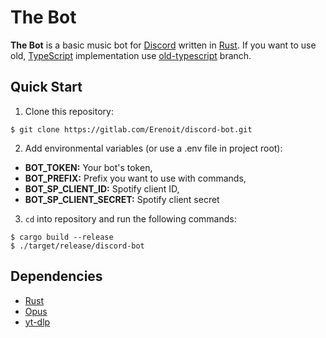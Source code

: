 # The Bot
**The Bot** is a basic music bot for [Discord](https://discord.com/) written in [Rust](https://www.rust-lang.org/). If you want to use old, [TypeScript](https://www.typescriptlang.org/) implementation use [old-typescript](https://gitlab.com/Erenoit/discord-bot/-/tree/old-typescript) branch.

## Quick Start
1. Clone this repository:
```shell
$ git clone https://gitlab.com/Erenoit/discord-bot.git
```

2. Add environmental variables (or use a .env file in project root):

- **BOT_TOKEN:** Your bot's token,
- **BOT_PREFIX:** Prefix you want to use with commands,
- **BOT_SP_CLIENT_ID:** Spotify client ID,
- **BOT_SP_CLIENT_SECRET:** Spotify client secret

3. `cd` into repository and run the following commands:
```shell
$ cargo build --release
$ ./target/release/discord-bot
```

## Dependencies
- [Rust](https://www.rust-lang.org/)
- [Opus](https://opus-codec.org/)
- [yt-dlp](https://github.com/yt-dlp/yt-dlp)
